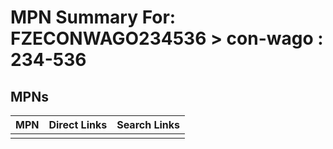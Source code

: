 



# MPN Summary For: FZECONWAGO234536 > con-wago : 234-536

## MPNs
  

|MPN|Direct Links|Search Links|
| :--- | :--- | :--- |
||||

